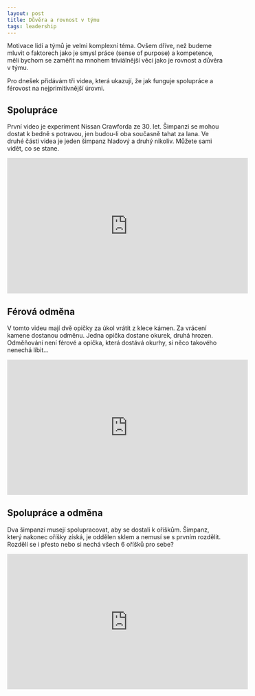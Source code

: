 ```yaml
---
layout: post
title: Důvěra a rovnost v týmu
tags: leadership
---
```


Motivace lidí a týmů je velmi komplexní téma. Ovšem dříve, než budeme mluvit o faktorech
jako je smysl práce (sense of purpose) a kompetence, měli bychom se zaměřit na mnohem
triviálnější věci jako je rovnost a důvěra v týmu.

<!--more-->

Pro dnešek přidávám tři videa, která ukazují, že jak funguje spolupráce a férovost na nejprimitivnější úrovni.

## Spolupráce

První video je experiment Nissan Crawforda ze 30. let. Šimpanzi se mohou dostat k bedně s potravou, jen
budou-li oba současně tahat za lana. Ve druhé části videa je jeden šimpanz hladový a druhý nikoliv.
Můžete sami vidět, co se stane.

<iframe width="560" height="315" src="https://www.youtube.com/embed/zrv91Pa3jgs" frameborder="0" allowfullscreen></iframe>

## Férová odměna

V tomto videu mají dvě opičky za úkol vrátit z klece kámen. Za vrácení kamene dostanou odměnu. Jedna opička dostane okurek,
druhá hrozen. Odměňování není férové a opička, která dostává okurhy, si něco takového nenechá líbit...

<iframe width="560" height="315" src="https://www.youtube.com/embed/QijfsvQO-54" frameborder="0" allowfullscreen></iframe>

## Spolupráce a odměna

Dva šimpanzi musejí spolupracovat, aby se dostali k oříškům. Šimpanz, který nakonec oříšky získá,
je oddělen sklem a nemusí se s prvním rozdělit. Rozdělí se i přesto nebo si nechá všech 6 oříšků pro sebe?

<iframe width="560" height="315" src="https://www.youtube.com/embed/2BYJf2xSONc" frameborder="0" allowfullscreen></iframe>
